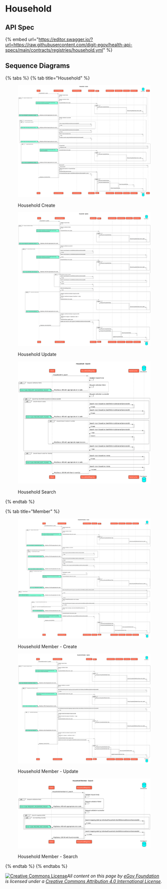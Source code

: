 # Household

## API Spec

{% embed url="https://editor.swagger.io/?url=https://raw.githubusercontent.com/digit-egov/health-api-specs/main/contracts/registries/household.yml" %}



## Sequence Diagrams

{% tabs %}
{% tab title="Household" %}
<figure><img src="../../../.gitbook/assets/household_create (1).svg" alt=""><figcaption><p>Household Create</p></figcaption></figure>

<figure><img src="../../../.gitbook/assets/household_update.svg" alt=""><figcaption><p>Household Update</p></figcaption></figure>

<figure><img src="../../../.gitbook/assets/household_search.svg" alt=""><figcaption><p>Household Search</p></figcaption></figure>
{% endtab %}

{% tab title="Member" %}
<figure><img src="../../../.gitbook/assets/household_member_create.svg" alt=""><figcaption><p>Household Member - Create</p></figcaption></figure>

<figure><img src="../../../.gitbook/assets/household_member_update.svg" alt=""><figcaption><p>Household Member - Update</p></figcaption></figure>

<figure><img src="../../../.gitbook/assets/household_member_search.svg" alt=""><figcaption><p>Household Member - Search</p></figcaption></figure>
{% endtab %}
{% endtabs %}



[![Creative Commons License](https://i.creativecommons.org/l/by/4.0/80x15.png)_​_](http://creativecommons.org/licenses/by/4.0/)_All content on this page by_ [_eGov Foundation_](https://egov.org.in/) _is licensed under a_ [_Creative Commons Attribution 4.0 International License_](http://creativecommons.org/licenses/by/4.0/)_._
